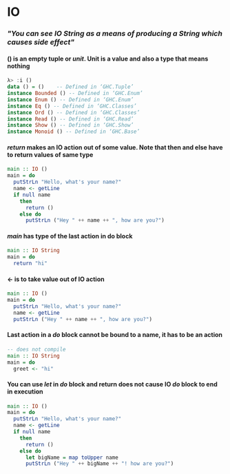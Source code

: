 # IO

### *"You can see IO String as a means of producing a String which causes side effect"*

#### () is an empty tuple or *unit*. Unit is a value and also a type that means nothing
```haskell
λ> :i ()
data () = ()    -- Defined in ‘GHC.Tuple’
instance Bounded () -- Defined in ‘GHC.Enum’
instance Enum () -- Defined in ‘GHC.Enum’
instance Eq () -- Defined in ‘GHC.Classes’
instance Ord () -- Defined in ‘GHC.Classes’
instance Read () -- Defined in ‘GHC.Read’
instance Show () -- Defined in ‘GHC.Show’
instance Monoid () -- Defined in ‘GHC.Base’
```

#### *return* makes an IO action out of some value. Note that then and else have to return values of same type
```haskell
main :: IO ()
main = do
  putStrLn "Hello, what's your name?"
  name <- getLine
  if null name
    then
      return ()
    else do
      putStrLn ("Hey " ++ name ++ ", how are you?")
```

#### *main* has type of the last action in do block
```haskell
main :: IO String
main = do
  return "hi"
```

#### <- is to take value out of IO action
```haskell
main :: IO ()
main = do
  putStrLn "Hello, what's your name?"
  name <- getLine
  putStrLn ("Hey " ++ name ++ ", how are you?")
```

#### Last action in a *do* block cannot be bound to a name, it has to be an action
```haskell
-- does not compile
main :: IO String
main = do
  greet <- "hi"
```

#### You can use *let* in *do* block and return **does not** cause IO *do* block to end in execution
```haskell
main :: IO ()
main = do
  putStrLn "Hello, what's your name?"
  name <- getLine
  if null name
    then
      return ()
    else do
      let bigName = map toUpper name
      putStrLn ("Hey " ++ bigName ++ "! how are you?")
```
